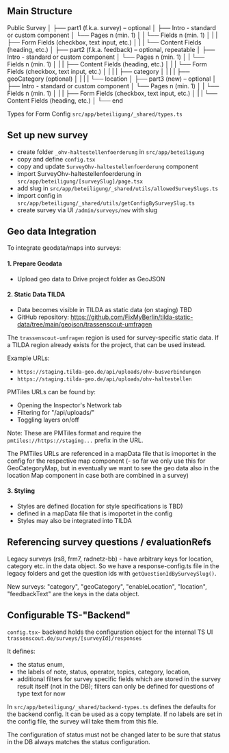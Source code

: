 ## Main Structure

Public Survey
│
├── part1 (f.k.a. survey) – optional
│ ├── Intro - standard or custom component
│ └── Pages n (min. 1)
│ | └── Fields n (min. 1)
│ | | ├── Form Fields (checkbox, text input, etc.)
│ | | └── Content Fields (heading, etc.)
│
├── part2 (f.k.a. feedback) – optional, repeatable
│ ├── Intro - standard or custom component
│ └── Pages n (min. 1)
│ | └── Fields n (min. 1)
│ | | ├── Content Fields (heading, etc.)
│ | | └── Form Fields (checkbox, text input, etc.)
│ | | | ├── category
│ | | | ├── geoCategory (optional)
│ | | | └── location
│
├── part3 (new) – optional
│ ├── Intro - standard or custom component
│ └── Pages n (min. 1)
│ | └── Fields n (min. 1)
│ | | ├── Form Fields (checkbox, text input, etc.)
│ | | └── Content Fields (heading, etc.)
│
└── end

Types for Form Config `src/app/beteiligung/_shared/types.ts`

## Set up new survey

- create folder `_ohv-haltestellenfoerderung` in `src/app/beteiligung`
- copy and define `config.tsx`
- copy and update `SurveyOhv-haltestellenfoerderung` component
- import SurveyOhv-haltestellenfoerderung in `src/app/beteiligung/[surveySlug]/page.tsx`
- add slug in `src/app/beteiligung/_shared/utils/allowedSurveySlugs.ts`
- import config in `src/app/beteiligung/_shared/utils/getConfigBySurveySlug.ts`
- create survey via UI `/admin/surveys/new` with slug

## Geo data Integration

To integrate geodata/maps into surveys:

#### 1. Prepare Geodata

- Upload geo data to Drive project folder as GeoJSON

#### 2. Static Data TILDA

- Data becomes visible in TILDA as static data (on staging) TBD
- GitHub repository:
  https://github.com/FixMyBerlin/tilda-static-data/tree/main/geojson/trassenscout-umfragen

The `trassenscout-umfragen` region is used for survey-specific static data. If a TILDA region already exists for the project, that can be used instead.

Example URLs:

- `https://staging.tilda-geo.de/api/uploads/ohv-busverbindungen`
- `https://staging.tilda-geo.de/api/uploads/ohv-haltestellen`

PMTiles URLs can be found by:

- Opening the Inspector's Network tab
- Filtering for "/api/uploads/"
- Toggling layers on/off

Note: These are PMTiles format and require the `pmtiles://https://staging...` prefix in the URL.

The PMTiles URLs are referenced in a mapData file that is imoportet in the config for the respective map component (- so far we only use this for GeoCategoryMap, but in eventually we want to see the geo data also in the location Map component in case both are combined in a survey)

#### 3. Styling

- Styles are defined (location for style specifications is TBD)
- defined in a mapData file that is imoportet in the config
- Styles may also be integrated into TILDA

## Referencing survey questions / evaluationRefs

Legacy surveys (rs8, frm7, radnetz-bb) - have arbitrary keys for location, category etc. in the data object. So we have a response-config.ts file in the legacy folders and get the question ids with `getQuestionIdBySurveySlug()`.

New surveys: "category", "geoCategory", "enableLocation", "location", "feedbackText" are the keys in the data object.

## Configurable TS-"Backend"

`config.tsx`- backend holds the configuration object for the internal TS UI `trassenscout.de/surveys/[surveyId]/responses`

It defines:

- the status enum,
- the labels of note, status, operator, topics, category, location,
- additional filters for survey specific fields which are stored in the survey result itself (not in the DB); filters can only be defined for questions of type text for now

In `src/app/beteiligung/_shared/backend-types.ts` defines the defaults for the backend config. It can be used as a copy template. If no labels are set in the config file, the survey will take them from this file.

The configuration of status must not be changed later to be sure that status in the DB always matches the status configuration.
